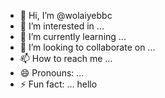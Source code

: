 - 👋 Hi, I’m @wolaiyebbc
- 👀 I’m interested in ...
- 🌱 I’m currently learning ...
- 💞️ I’m looking to collaborate on ...
- 📫 How to reach me ...
- 😄 Pronouns: ...
- ⚡ Fun fact: ...
hello
<!---
wolaiyebbc/wolaiyebbc is a ✨ special ✨ repository because its `README.md` (this file) appears on your GitHub profile.
You can click the Preview link to take a look at your changes.
--->

